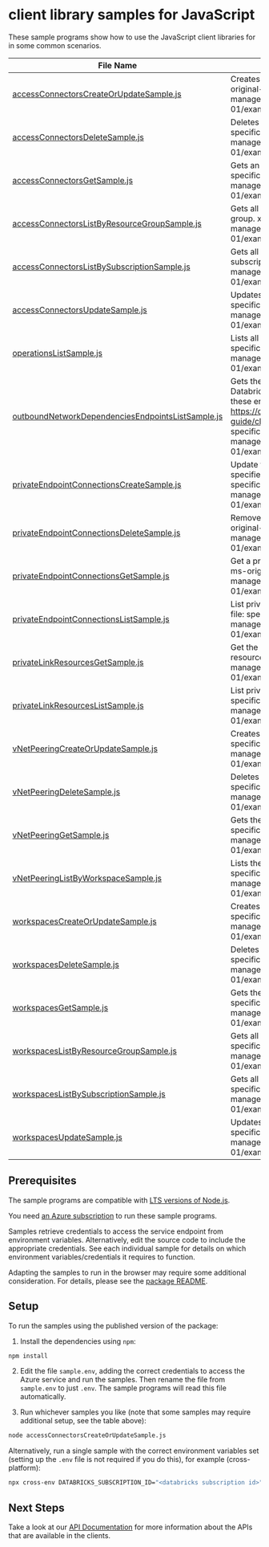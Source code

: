 # client library samples for JavaScript

These sample programs show how to use the JavaScript client libraries for in some common scenarios.

| **File Name**                                                                                       | **Description**                                                                                                                                                                                                                                                                                                                                                                                                                              |
| --------------------------------------------------------------------------------------------------- | -------------------------------------------------------------------------------------------------------------------------------------------------------------------------------------------------------------------------------------------------------------------------------------------------------------------------------------------------------------------------------------------------------------------------------------------- |
| [accessConnectorsCreateOrUpdateSample.js][accessconnectorscreateorupdatesample]                     | Creates or updates azure databricks accessConnector. x-ms-original-file: specification/databricks/resource-manager/Microsoft.Databricks/stable/2023-05-01/examples/AccessConnectorCreateOrUpdate.json                                                                                                                                                                                                                                        |
| [accessConnectorsDeleteSample.js][accessconnectorsdeletesample]                                     | Deletes the azure databricks accessConnector. x-ms-original-file: specification/databricks/resource-manager/Microsoft.Databricks/stable/2023-05-01/examples/AccessConnectorDelete.json                                                                                                                                                                                                                                                       |
| [accessConnectorsGetSample.js][accessconnectorsgetsample]                                           | Gets an azure databricks accessConnector. x-ms-original-file: specification/databricks/resource-manager/Microsoft.Databricks/stable/2023-05-01/examples/AccessConnectorGet.json                                                                                                                                                                                                                                                              |
| [accessConnectorsListByResourceGroupSample.js][accessconnectorslistbyresourcegroupsample]           | Gets all the azure databricks accessConnectors within a resource group. x-ms-original-file: specification/databricks/resource-manager/Microsoft.Databricks/stable/2023-05-01/examples/AccessConnectorsListByResourceGroup.json                                                                                                                                                                                                               |
| [accessConnectorsListBySubscriptionSample.js][accessconnectorslistbysubscriptionsample]             | Gets all the azure databricks accessConnectors within a subscription. x-ms-original-file: specification/databricks/resource-manager/Microsoft.Databricks/stable/2023-05-01/examples/AccessConnectorsListBySubscriptionId.json                                                                                                                                                                                                                |
| [accessConnectorsUpdateSample.js][accessconnectorsupdatesample]                                     | Updates an azure databricks accessConnector. x-ms-original-file: specification/databricks/resource-manager/Microsoft.Databricks/stable/2023-05-01/examples/AccessConnectorPatchUpdate.json                                                                                                                                                                                                                                                   |
| [operationsListSample.js][operationslistsample]                                                     | Lists all of the available RP operations. x-ms-original-file: specification/databricks/resource-manager/Microsoft.Databricks/stable/2023-02-01/examples/OperationsList.json                                                                                                                                                                                                                                                                  |
| [outboundNetworkDependenciesEndpointsListSample.js][outboundnetworkdependenciesendpointslistsample] | Gets the list of endpoints that VNET Injected Workspace calls Azure Databricks Control Plane. You must configure outbound access with these endpoints. For more information, see https://docs.microsoft.com/azure/databricks/administration-guide/cloud-configurations/azure/udr x-ms-original-file: specification/databricks/resource-manager/Microsoft.Databricks/stable/2023-02-01/examples/OutboundNetworkDependenciesEndpointsList.json |
| [privateEndpointConnectionsCreateSample.js][privateendpointconnectionscreatesample]                 | Update the status of a private endpoint connection with the specified name x-ms-original-file: specification/databricks/resource-manager/Microsoft.Databricks/stable/2023-02-01/examples/PrivateEndpointConnectionsUpdate.json                                                                                                                                                                                                               |
| [privateEndpointConnectionsDeleteSample.js][privateendpointconnectionsdeletesample]                 | Remove private endpoint connection with the specified name x-ms-original-file: specification/databricks/resource-manager/Microsoft.Databricks/stable/2023-02-01/examples/PrivateEndpointConnectionsDelete.json                                                                                                                                                                                                                               |
| [privateEndpointConnectionsGetSample.js][privateendpointconnectionsgetsample]                       | Get a private endpoint connection properties for a workspace x-ms-original-file: specification/databricks/resource-manager/Microsoft.Databricks/stable/2023-02-01/examples/PrivateEndpointConnectionsGet.json                                                                                                                                                                                                                                |
| [privateEndpointConnectionsListSample.js][privateendpointconnectionslistsample]                     | List private endpoint connections of the workspace x-ms-original-file: specification/databricks/resource-manager/Microsoft.Databricks/stable/2023-02-01/examples/ListPrivateEndpointConnections.json                                                                                                                                                                                                                                         |
| [privateLinkResourcesGetSample.js][privatelinkresourcesgetsample]                                   | Get the specified private link resource for the given group id (sub-resource) x-ms-original-file: specification/databricks/resource-manager/Microsoft.Databricks/stable/2023-02-01/examples/PrivateLinkResourcesGet.json                                                                                                                                                                                                                     |
| [privateLinkResourcesListSample.js][privatelinkresourceslistsample]                                 | List private link resources for a given workspace x-ms-original-file: specification/databricks/resource-manager/Microsoft.Databricks/stable/2023-02-01/examples/ListPrivateLinkResources.json                                                                                                                                                                                                                                                |
| [vNetPeeringCreateOrUpdateSample.js][vnetpeeringcreateorupdatesample]                               | Creates vNet Peering for workspace. x-ms-original-file: specification/databricks/resource-manager/Microsoft.Databricks/stable/2023-02-01/examples/WorkspaceVirtualNetworkPeeringCreateOrUpdate.json                                                                                                                                                                                                                                          |
| [vNetPeeringDeleteSample.js][vnetpeeringdeletesample]                                               | Deletes the workspace vNetPeering. x-ms-original-file: specification/databricks/resource-manager/Microsoft.Databricks/stable/2023-02-01/examples/WorkspaceVirtualNetworkPeeringDelete.json                                                                                                                                                                                                                                                   |
| [vNetPeeringGetSample.js][vnetpeeringgetsample]                                                     | Gets the workspace vNet Peering. x-ms-original-file: specification/databricks/resource-manager/Microsoft.Databricks/stable/2023-02-01/examples/WorkspaceVirtualNetPeeringGet.json                                                                                                                                                                                                                                                            |
| [vNetPeeringListByWorkspaceSample.js][vnetpeeringlistbyworkspacesample]                             | Lists the workspace vNet Peerings. x-ms-original-file: specification/databricks/resource-manager/Microsoft.Databricks/stable/2023-02-01/examples/WorkspaceVirtualNetPeeringList.json                                                                                                                                                                                                                                                         |
| [workspacesCreateOrUpdateSample.js][workspacescreateorupdatesample]                                 | Creates a new workspace. x-ms-original-file: specification/databricks/resource-manager/Microsoft.Databricks/stable/2023-02-01/examples/PrepareEncryption.json                                                                                                                                                                                                                                                                                |
| [workspacesDeleteSample.js][workspacesdeletesample]                                                 | Deletes the workspace. x-ms-original-file: specification/databricks/resource-manager/Microsoft.Databricks/stable/2023-02-01/examples/WorkspaceDelete.json                                                                                                                                                                                                                                                                                    |
| [workspacesGetSample.js][workspacesgetsample]                                                       | Gets the workspace. x-ms-original-file: specification/databricks/resource-manager/Microsoft.Databricks/stable/2023-02-01/examples/WorkspaceGet.json                                                                                                                                                                                                                                                                                          |
| [workspacesListByResourceGroupSample.js][workspaceslistbyresourcegroupsample]                       | Gets all the workspaces within a resource group. x-ms-original-file: specification/databricks/resource-manager/Microsoft.Databricks/stable/2023-02-01/examples/WorkspacesListByResourceGroup.json                                                                                                                                                                                                                                            |
| [workspacesListBySubscriptionSample.js][workspaceslistbysubscriptionsample]                         | Gets all the workspaces within a subscription. x-ms-original-file: specification/databricks/resource-manager/Microsoft.Databricks/stable/2023-02-01/examples/WorkspacesListBySubscription.json                                                                                                                                                                                                                                               |
| [workspacesUpdateSample.js][workspacesupdatesample]                                                 | Updates a workspace. x-ms-original-file: specification/databricks/resource-manager/Microsoft.Databricks/stable/2023-02-01/examples/WorkspaceUpdate.json                                                                                                                                                                                                                                                                                      |

## Prerequisites

The sample programs are compatible with [LTS versions of Node.js](https://github.com/nodejs/release#release-schedule).

You need [an Azure subscription][freesub] to run these sample programs.

Samples retrieve credentials to access the service endpoint from environment variables. Alternatively, edit the source code to include the appropriate credentials. See each individual sample for details on which environment variables/credentials it requires to function.

Adapting the samples to run in the browser may require some additional consideration. For details, please see the [package README][package].

## Setup

To run the samples using the published version of the package:

1. Install the dependencies using `npm`:

```bash
npm install
```

2. Edit the file `sample.env`, adding the correct credentials to access the Azure service and run the samples. Then rename the file from `sample.env` to just `.env`. The sample programs will read this file automatically.

3. Run whichever samples you like (note that some samples may require additional setup, see the table above):

```bash
node accessConnectorsCreateOrUpdateSample.js
```

Alternatively, run a single sample with the correct environment variables set (setting up the `.env` file is not required if you do this), for example (cross-platform):

```bash
npx cross-env DATABRICKS_SUBSCRIPTION_ID="<databricks subscription id>" DATABRICKS_RESOURCE_GROUP="<databricks resource group>" node accessConnectorsCreateOrUpdateSample.js
```

## Next Steps

Take a look at our [API Documentation][apiref] for more information about the APIs that are available in the clients.

[accessconnectorscreateorupdatesample]: https://github.com/Azure/azure-sdk-for-js/blob/main/sdk/databricks/arm-databricks/samples/v3/javascript/accessConnectorsCreateOrUpdateSample.js
[accessconnectorsdeletesample]: https://github.com/Azure/azure-sdk-for-js/blob/main/sdk/databricks/arm-databricks/samples/v3/javascript/accessConnectorsDeleteSample.js
[accessconnectorsgetsample]: https://github.com/Azure/azure-sdk-for-js/blob/main/sdk/databricks/arm-databricks/samples/v3/javascript/accessConnectorsGetSample.js
[accessconnectorslistbyresourcegroupsample]: https://github.com/Azure/azure-sdk-for-js/blob/main/sdk/databricks/arm-databricks/samples/v3/javascript/accessConnectorsListByResourceGroupSample.js
[accessconnectorslistbysubscriptionsample]: https://github.com/Azure/azure-sdk-for-js/blob/main/sdk/databricks/arm-databricks/samples/v3/javascript/accessConnectorsListBySubscriptionSample.js
[accessconnectorsupdatesample]: https://github.com/Azure/azure-sdk-for-js/blob/main/sdk/databricks/arm-databricks/samples/v3/javascript/accessConnectorsUpdateSample.js
[operationslistsample]: https://github.com/Azure/azure-sdk-for-js/blob/main/sdk/databricks/arm-databricks/samples/v3/javascript/operationsListSample.js
[outboundnetworkdependenciesendpointslistsample]: https://github.com/Azure/azure-sdk-for-js/blob/main/sdk/databricks/arm-databricks/samples/v3/javascript/outboundNetworkDependenciesEndpointsListSample.js
[privateendpointconnectionscreatesample]: https://github.com/Azure/azure-sdk-for-js/blob/main/sdk/databricks/arm-databricks/samples/v3/javascript/privateEndpointConnectionsCreateSample.js
[privateendpointconnectionsdeletesample]: https://github.com/Azure/azure-sdk-for-js/blob/main/sdk/databricks/arm-databricks/samples/v3/javascript/privateEndpointConnectionsDeleteSample.js
[privateendpointconnectionsgetsample]: https://github.com/Azure/azure-sdk-for-js/blob/main/sdk/databricks/arm-databricks/samples/v3/javascript/privateEndpointConnectionsGetSample.js
[privateendpointconnectionslistsample]: https://github.com/Azure/azure-sdk-for-js/blob/main/sdk/databricks/arm-databricks/samples/v3/javascript/privateEndpointConnectionsListSample.js
[privatelinkresourcesgetsample]: https://github.com/Azure/azure-sdk-for-js/blob/main/sdk/databricks/arm-databricks/samples/v3/javascript/privateLinkResourcesGetSample.js
[privatelinkresourceslistsample]: https://github.com/Azure/azure-sdk-for-js/blob/main/sdk/databricks/arm-databricks/samples/v3/javascript/privateLinkResourcesListSample.js
[vnetpeeringcreateorupdatesample]: https://github.com/Azure/azure-sdk-for-js/blob/main/sdk/databricks/arm-databricks/samples/v3/javascript/vNetPeeringCreateOrUpdateSample.js
[vnetpeeringdeletesample]: https://github.com/Azure/azure-sdk-for-js/blob/main/sdk/databricks/arm-databricks/samples/v3/javascript/vNetPeeringDeleteSample.js
[vnetpeeringgetsample]: https://github.com/Azure/azure-sdk-for-js/blob/main/sdk/databricks/arm-databricks/samples/v3/javascript/vNetPeeringGetSample.js
[vnetpeeringlistbyworkspacesample]: https://github.com/Azure/azure-sdk-for-js/blob/main/sdk/databricks/arm-databricks/samples/v3/javascript/vNetPeeringListByWorkspaceSample.js
[workspacescreateorupdatesample]: https://github.com/Azure/azure-sdk-for-js/blob/main/sdk/databricks/arm-databricks/samples/v3/javascript/workspacesCreateOrUpdateSample.js
[workspacesdeletesample]: https://github.com/Azure/azure-sdk-for-js/blob/main/sdk/databricks/arm-databricks/samples/v3/javascript/workspacesDeleteSample.js
[workspacesgetsample]: https://github.com/Azure/azure-sdk-for-js/blob/main/sdk/databricks/arm-databricks/samples/v3/javascript/workspacesGetSample.js
[workspaceslistbyresourcegroupsample]: https://github.com/Azure/azure-sdk-for-js/blob/main/sdk/databricks/arm-databricks/samples/v3/javascript/workspacesListByResourceGroupSample.js
[workspaceslistbysubscriptionsample]: https://github.com/Azure/azure-sdk-for-js/blob/main/sdk/databricks/arm-databricks/samples/v3/javascript/workspacesListBySubscriptionSample.js
[workspacesupdatesample]: https://github.com/Azure/azure-sdk-for-js/blob/main/sdk/databricks/arm-databricks/samples/v3/javascript/workspacesUpdateSample.js
[apiref]: https://docs.microsoft.com/javascript/api/@azure/arm-databricks?view=azure-node-preview
[freesub]: https://azure.microsoft.com/free/
[package]: https://github.com/Azure/azure-sdk-for-js/tree/main/sdk/databricks/arm-databricks/README.md
